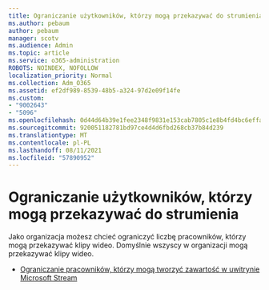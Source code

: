 ```yaml
---
title: Ograniczanie użytkowników, którzy mogą przekazywać do strumienia
ms.author: pebaum
author: pebaum
manager: scotv
ms.audience: Admin
ms.topic: article
ms.service: o365-administration
ROBOTS: NOINDEX, NOFOLLOW
localization_priority: Normal
ms.collection: Adm_O365
ms.assetid: ef2df989-8539-48b5-a324-97d2e09f14fe
ms.custom:
- "9002643"
- "5096"
ms.openlocfilehash: 0d44d64b39e1fee2348f9831e153cab7805c1e8b4fd4bc6effa0968c71666d13
ms.sourcegitcommit: 920051182781bd97ce4d4d6fbd268cb37b84d239
ms.translationtype: MT
ms.contentlocale: pl-PL
ms.lasthandoff: 08/11/2021
ms.locfileid: "57890952"
---
```

# <a name="restrict-users-who-can-upload-to-stream"></a>Ograniczanie użytkowników, którzy mogą przekazywać do strumienia

Jako organizacja możesz chcieć ograniczyć liczbę pracowników, którzy mogą przekazywać klipy wideo. Domyślnie wszyscy w organizacji mogą przekazywać klipy wideo.

- [Ograniczanie pracowników, którzy mogą tworzyć zawartość w uwitrynie Microsoft Stream](https://docs.microsoft.com/stream/restrict-uploaders)
